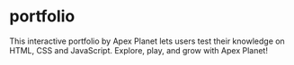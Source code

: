 # portfolio
This interactive portfolio by Apex Planet lets users test their knowledge on HTML, CSS and JavaScript. Explore, play, and grow with Apex Planet!
